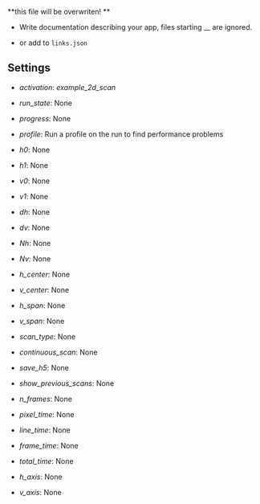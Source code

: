 **this file will be overwriten! **

 - Write documentation describing your app, files starting __ are ignored.

 - or add to `links.json`

## Settings

 - *activation*: <i>example_2d_scan</i>

 - *run_state*: None

 - *progress*: None

 - *profile*: Run a profile on the run to find performance problems

 - *h0*: None

 - *h1*: None

 - *v0*: None

 - *v1*: None

 - *dh*: None

 - *dv*: None

 - *Nh*: None

 - *Nv*: None

 - *h_center*: None

 - *v_center*: None

 - *h_span*: None

 - *v_span*: None

 - *scan_type*: None

 - *continuous_scan*: None

 - *save_h5*: None

 - *show_previous_scans*: None

 - *n_frames*: None

 - *pixel_time*: None

 - *line_time*: None

 - *frame_time*: None

 - *total_time*: None

 - *h_axis*: None

 - *v_axis*: None


<!-- Auto-update: 2025-10-17T12:18:03.144948 -->
